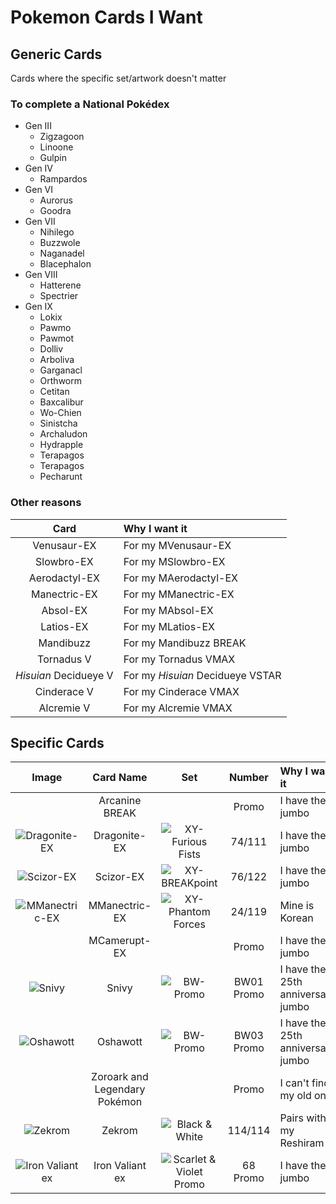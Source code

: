 # Pokemon Cards I Want

## Generic Cards
Cards where the specific set/artwork doesn't matter

### To complete a National Pokédex
- Gen III
    - Zigzagoon
    - Linoone
    - Gulpin
- Gen IV
    - Rampardos
- Gen VI
    - Aurorus
    - Goodra
- Gen VII
    - Nihilego
    - Buzzwole
    - Naganadel
    - Blacephalon
- Gen VIII
    - Hatterene
    - Spectrier
- Gen IX
    - Lokix
    - Pawmo
    - Pawmot
    - Dolliv
    - Arboliva
    - Garganacl
    - Orthworm
    - Cetitan
    - Baxcalibur
    - Wo-Chien
    - Sinistcha
    - Archaludon
    - Hydrapple
    - Terapagos
    - Terapagos
    - Pecharunt

### Other reasons
Card|Why I want it
:-:|:--
Venusaur-EX|For my MVenusaur-EX
Slowbro-EX|For my MSlowbro-EX
Aerodactyl-EX|For my MAerodactyl-EX
Manectric-EX|For my MManectric-EX
Absol-EX|For my MAbsol-EX
Latios-EX|For my MLatios-EX
Mandibuzz|For my Mandibuzz BREAK
Tornadus V|For my Tornadus VMAX
*Hisuian* Decidueye V|For my *Hisuian* Decidueye VSTAR
Cinderace V|For my Cinderace VMAX
Alcremie V|For my Alcremie VMAX


## Specific Cards

Image|Card Name|Set|Number|Why I want it
:-:|:-:|:-:|:-:|:--
&nbsp;|Arcanine BREAK||Promo|I have the jumbo
![Dragonite-EX](https://www.pokemon.com/static-assets/content-assets/cms2/img/cards/web/XY3/XY3_EN_74.png)|Dragonite-EX|![XY-Furious Fists](https://www.pokemon.com/static-assets/content-assets/cms/img/tcg/expansion-symbols/_40x40/xy3-expansion-symbol.png)|74/111|I have the jumbo
![Scizor-EX](https://www.pokemon.com/static-assets/content-assets/cms2/img/cards/web/XY9/XY9_EN_76.png)|Scizor-EX|![XY-BREAKpoint](https://www.pokemon.com/static-assets/content-assets/cms/img/tcg/expansion-symbols/_40x40/xy9-expansion-symbol.png)|76/122|I have the jumbo
![MManectric-EX](https://www.pokemon.com/static-assets/content-assets/cms2/img/cards/web/XY4/XY4_EN_24.png)|MManectric-EX|![XY-Phantom Forces](https://www.pokemon.com/static-assets/content-assets/cms/img/tcg/expansion-symbols/_40x40/xy4-expansion-symbol.png)|24/119|Mine is Korean
&nbsp;|MCamerupt-EX||Promo|I have the jumbo
![Snivy](https://www.pokemon.com/static-assets/content-assets/cms2/img/cards/web/BWP/BWP_EN_BW01.png)|Snivy|![BW-Promo](https://www.pokemon.com/static-assets/content-assets/cms/img/tcg/expansion-symbols/_40x40/black-star-promo.png)|BW01 Promo|I have the 25th anniversary jumbo
![Oshawott](https://www.pokemon.com/static-assets/content-assets/cms2/img/cards/web/BWP/BWP_EN_BW03.png)|Oshawott|![BW-Promo](https://www.pokemon.com/static-assets/content-assets/cms/img/tcg/expansion-symbols/_40x40/black-star-promo.png)|BW03 Promo|I have the 25th anniversary jumbo
&nbsp;|Zoroark and Legendary Pokémon||Promo|I can't find my old one
![Zekrom](https://www.pokemon.com/static-assets/content-assets/cms2/img/cards/web/BW1/BW1_EN_114.png)|Zekrom|![Black & White](https://www.pokemon.com/static-assets/content-assets/cms-en-uk/img/tcg/expansion-symbols/bw1-expansion-symbol.png)|114/114|Pairs with my Reshiram
![Iron Valiant ex](https://www.pokemon.com/static-assets/content-assets/cms2/img/cards/web/SVP/SVP_EN_68.png)|Iron Valiant ex|![Scarlet & Violet Promo](https://www.pokemon.com/static-assets/content-assets/cms/img/tcg/expansion-symbols/_40x40/svp-expansion-symbol.png)|68 Promo|I have the jumbo